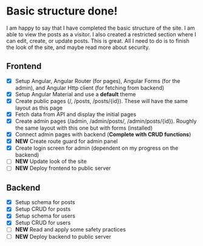 # Basic structure done!

I am happy to say that I have completed the basic structure of the site. I am able to view the posts as a visitor. I also created a restricted section where I can edit, create, or update posts. This is great. All I need to do is to finish the look of the site, and maybe read more about security. 

## Frontend
- [x] Setup Angular, Angular Router (for pages), Angular Forms (for the admin), and Angular Http client (for fetching from backend)
- [x] Setup Angular Material and use a **default** theme
- [x] Create public pages (/, /posts, /posts/{id}). These will have the same layout as this page
- [x] Fetch data from API and display the initial pages
- [x] Create admin pages (/admin, /admin/posts/, /admin/posts/{id}). Roughly the same layout with this one but with forms (installed)
- [x] Connect admin pages with backend (**Complete with CRUD functions**)
- [x] **NEW** Create route guard for admin panel
- [x] Create login screen for admin (dependent on my progress on the backend)
- [ ] **NEW** Update look of the site
- [ ] **NEW** Deploy frontend to public server

## Backend
- [x] Setup schema for posts
- [x] Setup CRUD for posts
- [x] Setup schema for users
- [x] Setup CRUD for users
- [ ] **NEW** Read and apply some safety practices
- [ ] **NEW** Deploy backend to public server